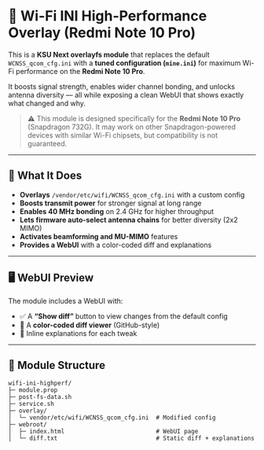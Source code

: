 # 📶 Wi-Fi INI High-Performance Overlay (Redmi Note 10 Pro)

This is a **KSU Next overlayfs module** that replaces the default `WCNSS_qcom_cfg.ini` with a **tuned configuration (`mine.ini`)** for maximum Wi-Fi performance on the **Redmi Note 10 Pro**.

It boosts signal strength, enables wider channel bonding, and unlocks antenna diversity — all while exposing a clean WebUI that shows exactly what changed and why.

> ⚠️ This module is designed specifically for the **Redmi Note 10 Pro** (Snapdragon 732G). It may work on other Snapdragon-powered devices with similar Wi-Fi chipsets, but compatibility is not guaranteed.

---

## 🔧 What It Does

- **Overlays** `/vendor/etc/wifi/WCNSS_qcom_cfg.ini` with a custom config
- **Boosts transmit power** for stronger signal at long range
- **Enables 40 MHz bonding** on 2.4 GHz for higher throughput
- **Lets firmware auto-select antenna chains** for better diversity (2x2 MIMO)
- **Activates beamforming and MU-MIMO** features
- **Provides a WebUI** with a color-coded diff and explanations

---

## 🖥️ WebUI Preview

The module includes a WebUI with:

- ✅ A **“Show diff”** button to view changes from the default config  
- 🎨 A **color-coded diff viewer** (GitHub-style)  
- 📘 Inline explanations for each tweak

---

## 📂 Module Structure

```text
wifi-ini-highperf/
├─ module.prop
├─ post-fs-data.sh
├─ service.sh
├─ overlay/
│  └─ vendor/etc/wifi/WCNSS_qcom_cfg.ini  # Modified config
├─ webroot/
│  ├─ index.html                          # WebUI page
│  └─ diff.txt                            # Static diff + explanations
